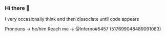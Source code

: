 ### Hi there 👋

<!--
**Inferno-idk-what-to-do/Inferno-idk-what-to-do** is a ✨ _special_ ✨ repository because its `README.md` (this file) appears on your GitHub profile.

Here are some ideas to get you started:

- 🔭 I’m currently working on ...
- 🌱 I’m currently learning ...
- 👯 I’m looking to collaborate on ...
- 🤔 I’m looking for help with ...
- 💬 Ask me about ...
- 📫 How to reach me: ...
- 😄 Pronouns: ...
- ⚡ Fun fact: ...
-->

I very occasionally think and then dissociate until code appears

Pronouns -> he/him
Reach me -> @Inferno#5457 (517699048489091083)
